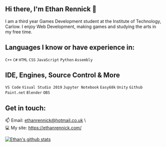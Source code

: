 ## Hi there, I'm Ethan Rennick 👋
I am a third year Games Development student at the Institute of Technology, Carlow. I enjoy Web Development, making games and studying the arts in my free time.

## Languages I know or have experience in: 
`C++` `C#` `HTML` `CSS` `JavaScript` `Python` `Assembly` 


## IDE, Engines, Source Control & More

`VS Code` `Visual Studio 2019` `Jupyter Notebook` `Easy68k` `Unity` `Github` `Paint.net` `Blender` `OBS`


## Get in touch:
 :mailbox: Email: ethanrennick@hotmail.co.uk \ <br>
 :computer: My site: https://ethanrennick.com/ <br>
 
 [![Ethan's github stats](https://github-readme-stats.vercel.app/api?username=EthanRennick)](https://github.com/anuraghazra/github-readme-stats)
 
<!--
**EthanRennick/EthanRennick** is a ✨ _special_ ✨ repository because its `README.md` (this file) appears on your GitHub profile.

Here are some ideas to get you started:

- 🔭 I’m currently working on ...
- 🌱 I’m currently learning ...
- 👯 I’m looking to collaborate on ...
- 🤔 I’m looking for help with ...
- 💬 Ask me about ...
- 📫 How to reach me: ...
- 😄 Pronouns: ...
- ⚡ Fun fact: ...
-->
